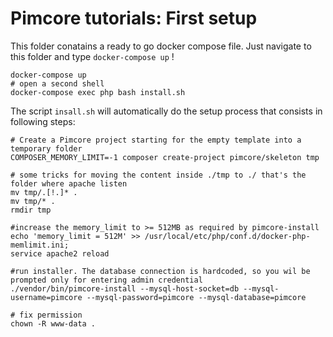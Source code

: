 # Pimcore tutorials: First setup
This folder conatains a ready to go docker compose file. Just navigate to this folder and type `docker-compose up` !

```
docker-compose up
# open a second shell
docker-compose exec php bash install.sh
```
The script `insall.sh` will automatically do the setup process that consists in following steps:

```
# Create a Pimcore project starting for the empty template into a temporary folder
COMPOSER_MEMORY_LIMIT=-1 composer create-project pimcore/skeleton tmp

# some tricks for moving the content inside ./tmp to ./ that's the folder where apache listen
mv tmp/.[!.]* .
mv tmp/* .
rmdir tmp

#increase the memory_limit to >= 512MB as required by pimcore-install
echo 'memory_limit = 512M' >> /usr/local/etc/php/conf.d/docker-php-memlimit.ini;
service apache2 reload

#run installer. The database connection is hardcoded, so you wil be prompted only for entering admin credential
./vendor/bin/pimcore-install --mysql-host-socket=db --mysql-username=pimcore --mysql-password=pimcore --mysql-database=pimcore 

# fix permission
chown -R www-data .
```